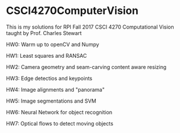 # CSCI4270ComputerVision
This is my solutions for RPI Fall 2017 CSCI 4270 Computational Vision taught by Prof. Charles Stewart

HW0: Warm up to openCV and Numpy

HW1: Least squares and RANSAC

HW2: Camera geometry and seam-carving content aware resizing

HW3: Edge detectios and keypoints

HW4: Image alignments and "panorama"

HW5: Image segmentations and SVM

HW6: Neural Network for object recognition

HW7: Optical flows to detect moving objects
